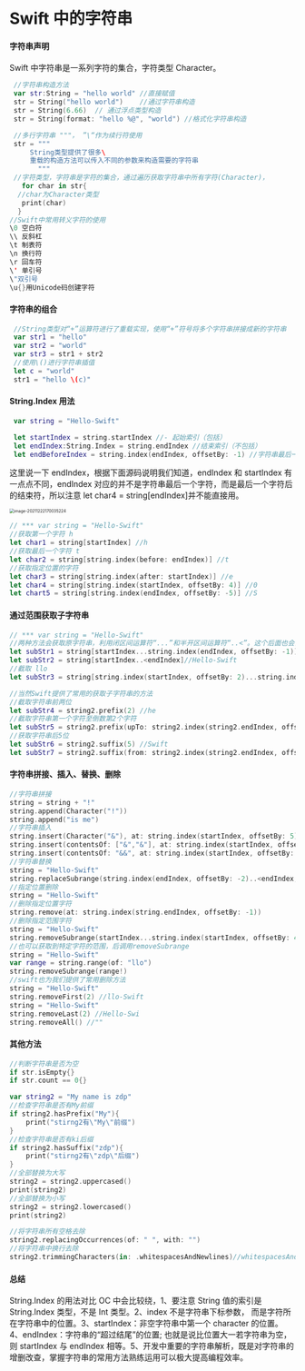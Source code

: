 # Swift 中的字符串

#### 字符串声明

Swift 中字符串是一系列字符的集合，字符类型 Character。

```swift
 //字符串构造方法
 var str:String = "hello world" //直接赋值
 str = String("hello world")    //通过字符串构造
 str = String(6.66)  // 通过浮点类型构造
 str = String(format: "hello %@", "world") //格式化字符串构造

 //多行字符串 """， ”\“作为续行符使用
 str = """
     String类型提供了很多\
     重载的构造方法可以传入不同的参数来构造需要的字符串
       """
 //字符类型，字符串是字符的集合，通过遍历获取字符串中所有字符(Character)，
   for char in str{
  //char为Character类型
   print(char)
  }
//Swift中常用转义字符的使用
\0 空白符
\\ 反斜杠
\t 制表符
\n 换行符
\r 回车符
\' 单引号
\"双引号
\u{}用Unicode码创建字符
```

#### 字符串的组合

```swift
 //String类型对“+”运算符进行了重载实现，使用“+”符号将多个字符串拼接成新的字符串
 var str1 = "hello"
 var str2 = "world"
 var str3 = str1 + str2
 //使用\()进行字符串插值
 let c = "world"
 str1 = "hello \(c)"
```

#### String.Index 用法

```swift
 var string = "Hello-Swift"

 let startIndex = string.startIndex //- 起始索引（包括）
 let endIndex:String.Index = string.endIndex //结束索引（不包括）
 let endBeforeIndex = string.index(endIndex, offsetBy: -1) //字符串最后一个字符对应的索引

```

这里说一下 endIndex，根据下面源码说明我们知道，endIndex 和 startIndex 有一点点不同，endIndex 对应的并不是字符串最后一个字符，而是最后一个字符后的结束符，所以注意 let char4 = string[endIndex]并不能直接用。

<img src="/Users/zdp/Library/Application Support/typora-user-images/image-20211222170035224.png" alt="image-20211222170035224" style="zoom:50%;" />

```swift
// *** var string = "Hello-Swift"
//获取第一个字符 h
let char1 = string[startIndex] //h
//获取最后一个字符 t
let char2 = string[string.index(before: endIndex)] //t
//获取指定位置的字符
let char3 = string[string.index(after: startIndex)] //e
let char4 = string[string.index(startIndex, offsetBy: 4)] //0
let chart5 = string[string.index(endIndex, offsetBy: -5)] //S
```

#### 通过范围获取子字符串

```swift
// *** var string = "Hello-Swift"
//两种方法会获取原字符串，利用闭区间运算符“...”和半开区间运算符“..<”。这个后面也会讲到
let subStr1 = string[startIndex...string.index(endIndex, offsetBy: -1)] //Hello-Swift
let subStr2 = string[startIndex..<endIndex]//Hello-Swift
//截取 llo
let subStr3 = string[string.index(startIndex, offsetBy: 2)...string.index(startIndex, offsetBy: 4)] //llo

//当然Swift提供了常用的获取子字符串的方法
//截取字符串前两位
let subStr4 = string2.prefix(2) //he
//截取字符串第一个字符至倒数第2个字符
let subStr5 = string2.prefix(upTo: string2.index(string2.endIndex, offsetBy: -1))//Hello-Swif
//获取字符串后5位
let subStr6 = string2.suffix(5) //Swift
let subStr7 = string2.suffix(from: string2.index(string2.endIndex, offsetBy: -5)) //Swift

```

#### 字符串拼接、插入、替换、删除

```swift
//字符串拼接
string = string + "!"
string.append(Character("!"))
string.append("is me")
//字符串插入
string.insert(Character("&"), at: string.index(startIndex, offsetBy: 5))
string.insert(contentsOf: ["&","&"], at: string.index(startIndex, offsetBy: 5))
string.insert(contentsOf: "&&", at: string.index(startIndex, offsetBy: 5))
//字符串替换
string = "Hello-Swift"
string.replaceSubrange(string.index(endIndex, offsetBy: -2)..<endIndex, with: "000") //Hello-Swi000
//指定位置删除
string = "Hello-Swift"
//删除指定位置字符
string.remove(at: string.index(string.endIndex, offsetBy: -1))
//删除指定范围字符
string = "Hello-Swift"
string.removeSubrange(startIndex...string.index(startIndex, offsetBy: 4)) //-Swift
//也可以获取到特定字符的范围，后调用removeSubrange
string = "Hello-Swift"
var range = string.range(of: "llo")
string.removeSubrange(range!)
//swift也为我们提供了常用删除方法
string = "Hello-Swift"
string.removeFirst(2) //llo-Swift
string = "Hello-Swift"
string.removeLast(2) //Hello-Swi
string.removeAll() //""
```

#### 其他方法

```swift
//判断字符串是否为空
if str.isEmpty{}
if str.count == 0{}

var string2 = "My name is zdp"
//检查字符串是否有My前缀
if string2.hasPrefix("My"){
    print("stirng2有\"My\"前缀")
}
//检查字符串是否有ki后缀
if string2.hasSuffix("zdp"){
    print("stirng2有\"zdp\"后缀")
}
//全部替换为大写
string2 = string2.uppercased()
print(string2)
//全部替换为小写
string2 = string2.lowercased()
print(string2)

//将字符串所有空格去除
string2.replacingOccurrences(of: " ", with: "")
//将字符串中换行去除
string2.trimmingCharacters(in: .whitespacesAndNewlines)//whitespacesAndNewlines为CharacterSet类型可自行探索
```

#### 总结

String.Index 的用法对比 OC 中会比较绕，1、要注意 String 值的索引是 String.Index 类型，不是 Int 类型。2、index 不是字符串下标参数， 而是字符所在字符串中的位置。3、startIndex：非空字符串中第一个 character 的位置。4、endIndex：字符串的“超过结尾”的位置; 也就是说比位置大一若字符串为空，则 startIndex 与 endIndex 相等。5、开发中重要的字符串解析，既是对字符串的增删改查，掌握字符串的常用方法熟练运用可以极大提高编程效率。
